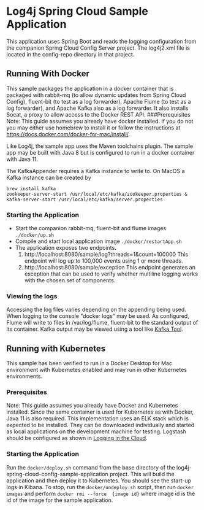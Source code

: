 # Log4j Spring Cloud Sample Application

This application uses Spring Boot and reads the logging configuration from the companion Spring Cloud Config Server
project. The log4j2.xml file is located in the config-repo directory in that project.

## Running With Docker
This sample packages the application in a docker container that is packaged with rabbit-mq (to allow dynamic updates
from Spring Cloud Config), fluent-bit (to test as a log forwarder), Apache Flume (to test as a log forwarder), and
Apache Kafka also as a log forwarder. It also installs Socat, a proxy to allow access to the Docker REST API.
###Prerequisites
Note: This guide assumes you already have docker installed. If you do not you may either use homebrew to install
it or follow the instructions at https://docs.docker.com/docker-for-mac/install/.

Like Log4j, the sample app uses the Maven toolchains plugin. The sample app may be built with Java 8 but is 
configured to run in a docker container with Java 11.

The KafkaAppender requires a Kafka instance to write to. On MacOS a Kafka instance can be created by
```
brew install kafka
zookeeper-server-start /usr/local/etc/kafka/zookeeper.properties & kafka-server-start /usr/local/etc/kafka/server.properties
```

### Starting the Application
* Start the companion rabbit-mq, fluent-bit and flume images `./docker/up.sh`
* Compile and start local application image `./docker/restartApp.sh`
* The application exposes two endpoints.
    1. http://localhost:8080/sample/log?threads=1&count=100000 This endpoint will log up to 100,000 events using 
    1 or more threads. 
    1. http://localhost:8080/sample/exception This endpoint generates an exception that can be used to verify whether
    multiline logging works with the chosen set of components.

### Viewing the logs

Accessing the log files varies depending on the appending being used. When logging to the console "docker logs" may 
be used. As configured, Flume will write to files in /var/log/flume, fluent-bit to the standard output of its container.
Kafka output may be viewed using a tool like [Kafka Tool](http://www.kafkatool.com/).  

## Running with Kubernetes

This sample has been verified to run in a Docker Desktop for Mac environment with Kubernetes enabled and may run in 
other Kubernetes environments. 

### Prerequisites
Note: This guide assumes you already have Docker and Kubernetes installed. Since the same container is used for 
Kubernetes as with Docker, Java 11 is also required. This implementation uses an ELK stack which is expected to
be installed. They can be downloaded individually and started as local applications on the development 
machine for testing. Logstash should be configured as shown in 
[Logging in the Cloud](http://logging.apache.org/log4j/2.x/manual/cloud.html).

### Starting the Application   
Run the ```docker/deploy.sh``` command from the base directory of the log4j-spring-cloud-config-sample-application 
project. This will build the application and then deploy it to Kubernetes. You should see the start-up logs in Kibana.
To stop, run the ```docker/undeploy.sh``` script, then run ```docker images``` and perform 
```docker rmi --force  {image id}``` where image id is the id of the image for the sample application. 
 
